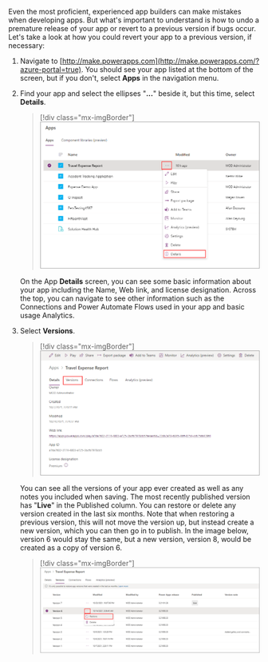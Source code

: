Even the most proficient, experienced app builders can make mistakes when developing apps. But what's important to understand is how to undo a premature release of your app or revert to a previous version if bugs occur. Let's take a look at how you could revert your app to a previous version, if necessary:

1. Navigate to [http://make.powerapps.com](http://make.powerapps.com/?azure-portal=true). You should see your app listed at the bottom of the screen, but if you don't, select **Apps** in the navigation menu.

1. Find your app and select the ellipses "**...**" beside it, but this time, select **Details**.

    > [!div class="mx-imgBorder"]
    > [![Screenshot of the Apps menu with the Travel Expense Report selected and the ellipses and Details options highlighted again.](../media/report-details.png)](../media/report-details.png#lightbox)

    On the App **Details** screen, you can see some basic information about your app including the Name, Web link, and license designation. Across the top, you can navigate to see other information such as the Connections and Power Automate Flows used in your app and basic usage Analytics.

1. Select **Versions**.

    > [!div class="mx-imgBorder"]
    > [![Screenshot of the Versions tab of the Travel Expense Report app.](../media/versions.png)](../media/versions.png#lightbox)

    You can see all the versions of your app ever created as well as any notes you included when saving. The most recently published version has "**Live**" in the Published column. You can restore or delete any version created in the last six months. Note that when restoring a previous version, this will not move the version up, but instead create a new version, which you can then go in to publish. In the image below, version 6 would stay the same, but a new version, version 8, would be created as a copy of version 6.

    > [!div class="mx-imgBorder"]
    > [![Screenshot of a list of versions with Version 6 selected and the option to Restore this version higlighted.](../media/restore-versions.png)](../media/restore-versions.png#lightbox)
